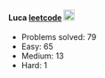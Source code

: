 #### Luca  [leetcode](https://leetcode-cn.com/u/luca-i/)  <img src="https://raw.githubusercontent.com/MartinHeinz/MartinHeinz/master/wave.gif" width="20px">

* Problems solved: 79
* Easy: 65
* Medium: 13
* Hard: 1
